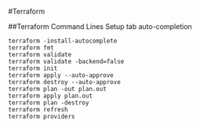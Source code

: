 #Terraform

##Terraform Command Lines
Setup tab auto-completion
```shell
terraform -install-autocomplete
terraform fmt
terraform validate
terraform validate -backend=false
terraform init
terraform apply --auto-approve
terraform destroy --auto-approve
terraform plan -out plan.out
terraform apply plan.out
terraform plan -destroy
terraform refresh
terraform providers
```


